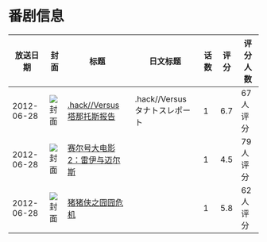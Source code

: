 # 番剧信息

|放送日期|封面|标题|日文标题|话数|评分|评分人数|
|---|---|---|---|---|---|---|
|2012-06-28|![封面](https://lain.bgm.tv/pic/cover/c/7d/43/45841_ird55.jpg)|[.hack//Versus 塔那托斯报告](https://bangumi.tv/subject/45841)|.hack//Versus タナトスレポート|1|6.7|67人评分|
|2012-06-28|![封面](https://lain.bgm.tv/pic/cover/c/eb/d9/134469_mCmrt.jpg)|[赛尔号大电影2：雷伊与迈尔斯](https://bangumi.tv/subject/134469)||1|4.5|79人评分|
|2012-06-28|![封面](https://lain.bgm.tv/pic/cover/c/a7/c0/208064_9kJYm.jpg)|[猪猪侠之囧囧危机](https://bangumi.tv/subject/208064)||1|5.8|62人评分|
